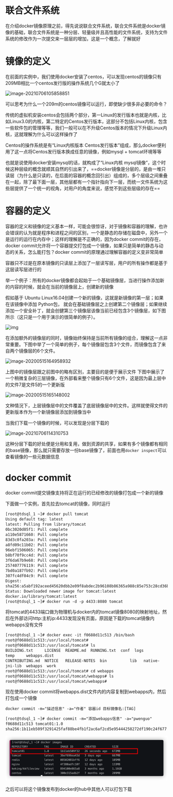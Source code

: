 # 联合文件系统

在介绍docker镜像原理之前，得先说说联合文件系统，联合文件系统是docker镜像的基础，联合文件系统是一种分层、轻量级并且高性能的文件系统，支持为文件系统的修改作为一次提交来一层层的增加，这是一个概念，了解就好

# 镜像的定义

在前面的实例中，我们使用docker安装了centos，可以发现centos的镜像只有209MB相比一个centos发行版的操作系统几个G就太小了

![image-20210706105858851](/Users/guopuwen/Documents/笔记/docker/docker--docker镜像原理.assets/image-20210706105858851.png)

可以思考为什么一个209m的centos镜像可以运行，即使缺少很多非必要的命令？

传统的虚拟机安装centos会包括两个部分，第一Linux的发行版本也就是内核，比如Linux3.0的内核，第二特定的Centos发行版本，这部分不包括Linux内核，包含一些软件包的管理等等，我们一般可以在不升级Centos版本的情况下升级Linux内核，这就理解为什么可以这样操作了

Centos的操作系统是有“Linux内核版本 Centos发行版本”组成，那么docker便利用了这一点将Centos发行版本换成任意的镜像，例如mysql + tomcat环境等等

也就是说使用docker安装mysql的话，就构成了“Linux内核 mysql镜像”，这个时候这种层级的概念就顺其自然的引出来了，==docker镜像是分层的，是由一堆只读层（为什么是只读的，在后面的容器的概念回引出）组成的，多个层级之间重叠在一起，除了最下面一层，其他层都有一个指针指向下一层，而统一文件系统为这些层提供了一个统一的视角，对用户的角度来说，感觉不到这些层级的存在==



# 容器的定义

容器的定义和镜像的定义基本一样，可能会很惊讶，对于镜像和容器的理解，也许会错误的认为就是程序和进程之间的区别，一个是静态的存储在磁盘中，另外一个是运行的运行在内存中；这样的理解是不正确的，因为docker commit的存在，docker commit允许将一个容器提交打包成一个镜像，如果只是简单的静态与动态的关系，怎么能打包？docker commit的原理通过理解容器的定义变非常简单

容器只不过是在原本镜像的只读层上添加了一层读写层，用户的所有操作都是基于这层读写层进行的

举一个例子：所有的docker镜像都会起始于一个基础镜像层，当进行操作添加新的内容的时候，就会在当前的镜像层上，创建新的镜像

假如基于 Ubuntu Linux16.04创建一个新的镜像，这就是新镜像的第一层；如果在该镜像中添加 Python包，
就会在基础镜像层之上创建第二个镜像层；如果继续添加一个安全补丁，就会创健第三个镜像层该像当前已经包含3个镜像层，如下图所示（这只是一个用于演示的很简单的例子）。

![img](/Users/guopuwen/Documents/笔记/docker/docker--docker镜像原理.assets/image-20200515165234274.png)


在添加额外的镜像层的同时，镜像始终保持是当前所有镜像的组合，理解这一点非常重要。下图中举了一个简单的例子，每个镜像层包含3个文件，而镜像包含了来自两个镜像层的6个文件。

![image-20200515164958932](/Users/guopuwen/Documents/笔记/docker/docker--docker镜像原理.assets/format,png-20210706114321356.png)

上图中的镜像层跟之前图中的略有区別，主要目的是便于展示文件
下图中展示了一个稍微复杂的三层镜像，在外部看来整个镜像只有6个文件，这是因为最上层中的文件7是文件5的一个更新版

![image-20200515165148002](/Users/guopuwen/Documents/笔记/docker/docker--docker镜像原理.assets/format,png.png)

文种情況下，上层镜像层中的文件覆盖了底层镜像层中的文件。这样就使得文件的更新版本作为一个新镜像层添加到镜像当中


当我们下载一个镜像的时候，可以发现是分层下载的

![image-20210706114310753](/Users/guopuwen/Documents/笔记/docker/docker--docker镜像原理.assets/image-20210706114310753-5542992.png)

这种分层下载的好处便是分用和复用，做到资源的共享，如果有多个镜像都有相同的base镜像，那么就只需要存放一份base镜像了，前面也用`docker inspect`可以查看镜像的一些元数据信息

# docker commit

docker commit提交镜像支持将正在运行的已经修改的镜像打包成一个新的镜像

下面做一个实例，首先拉去tomcat的镜像，同时运行

```shell
[root@tdsql_1 ~]# docker pull tomcat
Using default tag: latest
latest: Pulling from library/tomcat
0bc3020d05f1: Pull complete
a110e5871660: Pull complete
83d3c0fa203a: Pull complete
a8fd09c11b02: Pull complete
96ebf1506065: Pull complete
b8bf70f9cc4d: Pull complete
3f6da67b9e68: Pull complete
257407776119: Pull complete
7bd0a187fb92: Pull complete
307fc4df04c9: Pull complete
Digest: sha256:a5abf192aceed45620dbb2e09f8abdec2b96108b86365a988c85e753c28cd36b
Status: Downloaded newer image for tomcat:latest
docker.io/library/tomcat:latest
[root@tdsql_1 ~]# docker run -d -p 4433:8080 tomcat
```

将tomcat的4433端口做为物理机与docker内的tomcat镜像8080的映射地址，然后在外部访问http:主机ip:4433发现没有页面，原因是下载的tomcat镜像内webapps没有文件

```shell
[root@tdsql_1 ~]# docker exec -it f0688d11c513 /bin/bash
root@f0688d11c513:/usr/local/tomcat#
root@f0688d11c513:/usr/local/tomcat# ls
BUILDING.txt	 LICENSE  README.md	 RUNNING.txt  conf  logs	    temp     webapps.dist
CONTRIBUTING.md  NOTICE   RELEASE-NOTES  bin	      lib   native-jni-lib  webapps  work
root@f0688d11c513:/usr/local/tomcat# cd webapps
root@f0688d11c513:/usr/local/tomcat/webapps# ls
root@f0688d11c513:/usr/local/tomcat/webapps#
```

现在使用docker commit将webapps.dist文件内的内容复制到webapps内，然后打包成一个镜像

```
docker commit -m="描述信息" -a="作者" 容器id 目标镜像名:[TAG]
```

```shell
[root@tdsql_1 ~]# docker commit -m="添加webapps信息" -a="pwenguo" f0688d11c513 tomcat01:1.0
sha256:1b11eb509f3291425faf88be4fb1f2ac6af2cd5e95444258272df190c24f677
```

![image-20210706142549856](docker--docker镜像原理.assets/image-20210706142549856.png)

之后可以将这个镜像发布到docker的hub中其他人可以打包下载